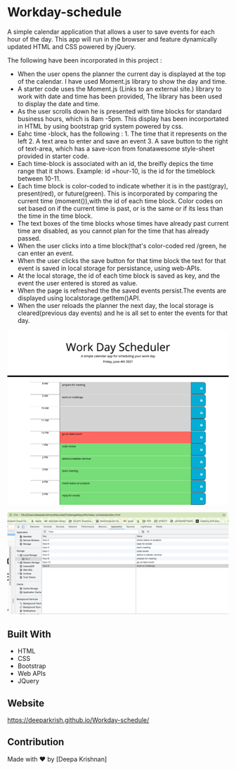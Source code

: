 # Workday-schedule
 A simple calendar application that allows a user to save events for each hour of the day.
 This app will run in the browser and feature dynamically updated HTML and CSS powered by jQuery.



The following have been incorporated in this project :

* When the user opens the planner the current day is displayed at the top of the calendar. I have used Moment.js library to show the day and time.
* A starter code uses the Moment.js (Links to an external site.) library to work with date and time has been provided,  The library has been used 
  to display the date and time.
* As the user scrolls down he is presented with time blocks for standard business hours, which is 8am -5pm. 
  This display has been incorportated in HTML by using bootstrap grid system powered by css.
* Eahc time -block, has the following : 1. The time that it represents on the left  2. A text area to enter and save an event 
  3. A save button to the right of text-area, which has a save-icon from fonatawesome style-sheet provided in starter code.
* Each time-block is associated with an id, the breifly depics the time range that it shows. 
  Example: id =hour-10, is the id for the timeblock between 10-11.
* Each time block is color-coded to indicate whether it is in the past(gray), present(red), or future(green). 
  This is incorporated by comparing the current time (moment()),with the id of each time block. Color codes on set based on if the    current time is past, 
  or is the same or if its less than the time in the time block.
* The text boxes of the time blocks whose times have already past current time are disabled, as you cannot plan for the time that has already passed.
* When the user clicks into a time block(that's  color-coded red /green, he can enter an event.
* When the user clicks the save button for that time block the text for that event is saved in local storage for persistance,
 using web-APIs. 
* At the local storage, the id of each time block is saved as key, and the event the user entered is stored as value.
* When the page  is refreshed the the saved events persist.The events are displayed using localstorage.getItem()API.
* When the user reloads the planner the next day, the local storage is cleared(previous day events) and he is all set to enter the events for that day.




![Webpage](https://github.com/Deeparkrish/Workday-schedule/blob/main/assets/img/planner.jpeg)

![Webpage](https://github.com/Deeparkrish/Workday-schedule/blob/main/assets/img/local%20storage.png)


## Built With
* HTML
* CSS
* Bootstrap
* Web APIs 
* JQuery

## Website
https://deeparkrish.github.io/Workday-schedule/

## Contribution
Made with ❤️ by [Deepa Krishnan]

